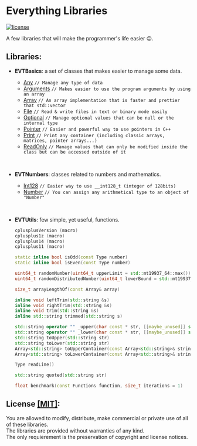 # Everything Libraries

[![license](https://img.shields.io/github/license/mashape/apistatus.svg?maxAge=2592000)](https://github.com/illescasDaniel/EverythingLibs/blob/master/LICENCE)

A few libraries that will make the programmer's life easier 😉.

Libraries:
-----------

- **EVTBasics**: a set of classes that makes easier to manage some data.

	- [Any](https://github.com/illescasDaniel/EverythingLibs/blob/master/EverythingLibs/include/EVTBasics/EVTAny.hpp) `// Manage any type of data`
	- [Arguments](https://github.com/illescasDaniel/EverythingLibs/blob/master/EverythingLibs/include/EVTBasics/EVTArguments.hpp) `// Makes easier to use the program arguments by using an array`
	- [Array](https://github.com/illescasDaniel/Array.hpp)  `// An array implementation that is faster and prettier that std::vector`
	- [File](https://github.com/illescasDaniel/File) `// Read & write files in text or binary mode easily`
	- [Optional](https://github.com/illescasDaniel/Optional) `// Manage optional values that can be null or the internal type`
	- [Pointer](https://github.com/illescasDaniel/EverythingLibs/blob/master/EverythingLibs/include/EVTBasics/EVTPointer.hpp) `// Easier and powerful way to use pointers in C++`
	- [Print](https://github.com/illescasDaniel/print.hpp) `// Print any container (including classic arrays, matrices, pointer arrays...)`
	- [ReadOnly](https://github.com/illescasDaniel/Var-ReadOnly) `// Manage values that can only be modified inside the class but can be accessed outside of it`
<br>

- **EVTNumbers**: classes related to numbers and mathematics.

	- [Int128](https://github.com/illescasDaniel/EverythingLibs/blob/master/EverythingLibs/include/EVTNumbers/EVTInt128.hpp) `// Easier way to use __int128_t (integer of 128bits)`
	- [Number](https://github.com/illescasDaniel/EverythingLibs/blob/master/EverythingLibs/include/EVTNumbers/EVTNumber.hpp) `// You can assign any arithmetical type to an object of "Number"`
<br>

- **EVTUtils**: few simple, yet useful, functions.

	```c++
	cplusplusVersion (macro)
	cplusplus1z (macro)
	cplusplus14 (macro)
	cplusplus11 (macro)

	static inline bool isOdd(const Type number)
	static inline bool isEven(const Type number)

	uint64_t randomNumber(uint64_t upperLimit = std::mt19937_64::max())
	uint64_t randomDistributedNumber(uint64_t lowerBound = std::mt19937_64::min(), uint64_t upperBound = std::mt19937_64::max())

	size_t arrayLengthOf(const Array& array)

	inline void leftTrim(std::string &s)
	inline void rightTrim(std::string &s)
	inline void trim(std::string &s)
	inline std::string trimmed(std::string s)

	std::string operator "" _upper(char const * str, [[maybe_unused]] std::size_t size)
	std::string operator "" _lower(char const * str, [[maybe_unused]] std::size_t size)
	std::string toUpper(std::string str)
	std::string toLower(std::string str)
	Array<std::string> toUpperContainer(const Array<std::string>& strings)
	Array<std::string> toLowerContainer(const Array<std::string>& strings)

	Type readLine()

	std::string quoted(std::string str)

	float benchmark(const Function& function, size_t iterations = 1)
	```
	
License [[MIT]](https://github.com/illescasDaniel/EverythingLibs/blob/master/LICENSE):
----------

You are allowed to modify, distribute, make commercial or private use of all of these libraries.<br>
The libraries are provided without warranties of any kind.<br>
The only requierement is the preservation of copyright and license notices.<br>


